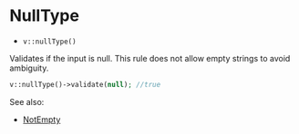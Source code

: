 # NullType

- `v::nullType()`

Validates if the input is null. This rule does not allow empty strings to avoid ambiguity.

```php
v::nullType()->validate(null); //true
```

See also:

  * [NotEmpty](NotEmpty.md)
